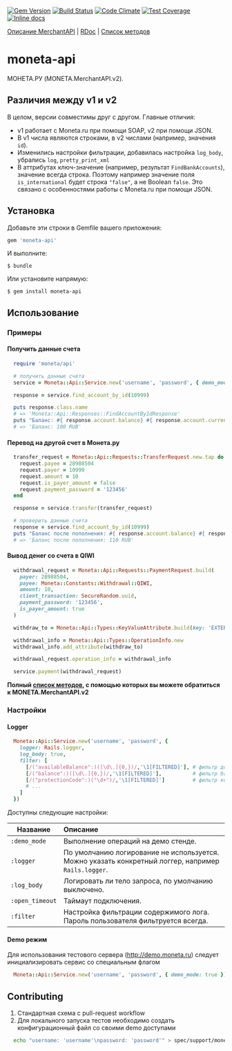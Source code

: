 [![Gem Version](https://badge.fury.io/rb/moneta-api.svg)](http://badge.fury.io/rb/moneta-api)
[![Build Status](https://travis-ci.org/RuntimeLLC/moneta-api.svg?branch=master)](https://travis-ci.org/RuntimeLLC/moneta-api)
[![Code Climate](https://codeclimate.com/github/ssnikolay/moneta-api/badges/gpa.svg)](https://codeclimate.com/github/ssnikolay/moneta-api)
[![Test Coverage](https://codeclimate.com/github/ssnikolay/moneta-api/badges/coverage.svg)](https://codeclimate.com/github/ssnikolay/moneta-api)
[![Inline docs](http://inch-ci.org/github/ssnikolay/moneta-api.svg?branch=master)](http://inch-ci.org/github/ssnikolay/moneta-api)

[Описание MerchantAPI](https://www.moneta.ru/doc/MONETA.MerchantAPI.v2.ru.pdf) | [RDoc](http://www.rubydoc.info/gems/moneta-api) |
[Список методов](http://www.rubydoc.info/gems/moneta-api/Moneta/Api/ServiceMethods)

# moneta-api

МОНЕТА.РУ (MONETA.MerchantAPI.v2).

## Различия между v1 и v2

В целом, версии совместимы друг с другом. Главные отличия:

- v1 работает с Moneta.ru при помощи SOAP, v2 при помощи JSON.
- В v1 числа являются строками, в v2 числами (например, значения `id`).
- Изменились настройки фильтрации, добавилась настройка `log_body`, убрались `log`, `pretty_print_xml`
- В аттрибутах ключ-значение (например, результат `FindBankAccounts`), значение всегда строка. 
  Поэтому например значение поля `is_international` будет строка `"false"`, а не Boolean `false`. 
  Это связано с особенностями работы с Moneta.ru при помощи JSON.

## Установка

Добавьте эти строки в Gemfile вашего приложения:

```ruby
gem 'moneta-api'
```

И выполните:

    $ bundle

Или установите напрямую:

    $ gem install moneta-api

## Использование

### Примеры

#### Получить данные счета

```ruby
  require 'moneta/api'

  # получить данные счета
  service = Moneta::Api::Service.new('username', 'password', { demo_mode: true })

  response = service.find_account_by_id(10999)

  puts response.class.name
  # => 'Moneta::Api::Responses::FindAccountByIdResponse'
  puts "Баланс: #{ response.account.balance} #{ response.account.currency }"
  # => 'Баланс: 100 RUB'
```

#### Перевод на другой счет в Монета.ру

```ruby
  transfer_request = Moneta::Api::Requests::TransferRequest.new.tap do |request|
    request.payee = 28988504
    request.payer = 10999
    request.amount = 10
    request.is_payer_amount = false
    request.payment_password = '123456'
  end

  response = service.transfer(transfer_request)

  # проверить данные счета
  response = service.find_account_by_id(10999)
  puts "Баланс после пополнения: #{ response.account.balance} #{ response.account.currency }"
  # => 'Баланс после пополнения: 110 RUB'
```

#### Вывод денег со счета в QIWI

```ruby
  withdrawal_request = Moneta::Api::Requests::PaymentRequest.build(
    payer: 28988504,
    payee: Moneta::Constants::Withdrawal::QIWI,
    amount: 10,
    client_transaction: SecureRandom.uuid,
    payment_password: '123456',
    is_payer_amount: true
  )

  withdraw_to = Moneta::Api::Types::KeyValueAttribute.build(key: 'EXTERNALACCOUNTID', value: qiwi_account)

  withdrawal_info = Moneta::Api::Types::OperationInfo.new
  withdrawal_info.add_attribute(withdraw_to)

  withdrawal_request.operation_info = withdrawal_info

  service.payment(withdrawal_request)
```

**Полный [список методов](http://www.rubydoc.info/gems/moneta-api/Moneta/Api/ServiceMethods), с помощью которых вы можете обратиться к MONETA.MerchantAPI.v2**

### Настройки

#### Logger

```ruby
  Moneta::Api::Service.new('username', 'password', {
    logger: Rails.logger,
    log_body: true,
    filter: [
      [/("availableBalance":)([\d\.]{0,})/,'\1[FILTERED]'], # фильтр доступного баланса кошелька
      [/("balance":)([\d\.]{0,})/,'\1[FILTERED]'],          # фильтр баланса кошелька
      [/("protectionCode":)("\d+")/,'\1[FILTERED]']         # фильтр кода протекции
      # ...
    ]
  })
```

Доступны следующие настройки:

 Название                  | Описание
---------------------------|:-----------------------------------------------------------
`:demo_mode`               | Выполнение операций на демо стенде.
`:logger`                  | По умолчанию логирование не используется. Можно указать конкретный логгер, например `Rails.logger`.
`:log_body`                | Логировать ли тело запроса, по умолчанию выключено.
`:open_timeout`            | Таймаут подключения.
`:filter`                  | Настройка фильтрации содержимого лога. Пароль пользователя фильтруется всегда.

#### Demo режим
Для использования тестового сервера (http://demo.moneta.ru) следует инициализировать сервис со специальным флагом

```ruby
  Moneta::Api::Service.new('username', 'password', { demo_mode: true })
```

## Contributing

1. Стандартная схема с pull-request workflow
2. Для локального запуска тестов необходимо создать конфигурационный файл со своими demo доступами
```bash
  echo "username: 'username'\npassword: 'password'" > spec/support/moneta.yml
```
